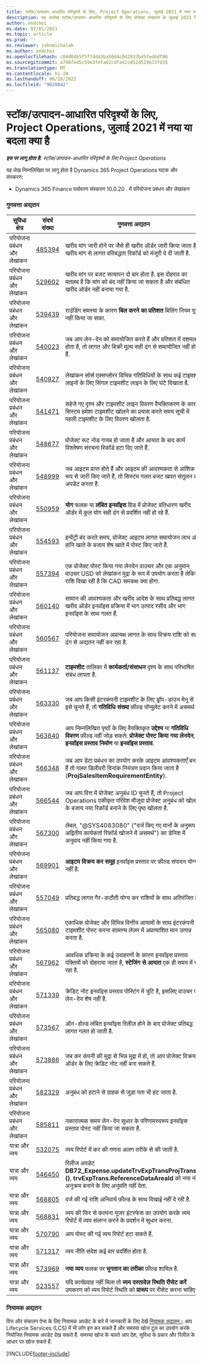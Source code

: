 ```yaml
---
title: स्टॉक/उत्पादन-आधारित परिदृश्यों के लिए, Project Operations, जुलाई 2021 में नया या बदला क्या है
description: यह आलेख स्टॉक/उत्पादन-आधारित परिदृश्यों के लिए प्रोजेक्ट संचालन के जुलाई 2021 रिलीज़ में उपलब्ध गुणवत्ता अद्यतनों के बारे में जानकारी प्रदान करता है।
author: andchoi
ms.date: 07/01/2021
ms.topic: article
ms.prod: ''
ms.reviewer: johnmichalak
ms.author: andchoi
ms.openlocfilehash: c04d0465f5f7dd43ba50d4c0d2937b45fed6df86
ms.sourcegitcommit: a798fed5c59e3fefa62cdfa42c852d529b33fd35
ms.translationtype: MT
ms.contentlocale: hi-IN
ms.lasthandoff: 06/18/2022
ms.locfileid: "9028842"
---
```

# <a name="whats-new-or-changed-in-project-operations-july-2021-for-stockedproduction-based-scenarios"></a>स्टॉक/उत्पादन-आधारित परिदृश्यों के लिए, Project Operations, जुलाई 2021 में नया या बदला क्या है

_**इस पर लागू होता है:** स्टॉक/उत्पादन-आधारित परिदृश्यों के लिए Project Operations_

यह लेख निम्नलिखित पर लागू होता है Dynamics 365 Project Operations घटक और संस्करण:

- Dynamics 365 Finance पर्यावरण संस्करण 10.0.20 . में परियोजना प्रबंधन और लेखांकन
 
### <a name="quality-updates"></a>गुणवत्ता अद्यतन
                                                                                                                                                                                  
| सुविधा क्षेत्र                      | संदर्भ संख्या| गुणवत्ता अद्यतन                                                                                                                                                                          |
|-----------------------------------|--------|---------------------------------------------------------------------------------------------------------------------------------------------------------------------------------|
| परियोजना प्रबंधन और लेखांकन | [485394](https://fix.lcs.dynamics.com/Issue/Details/?bugId=485394) | खरीद मांग जारी होने पर जैसे ही खरीद ऑर्डर जारी किया जाता है, खरीद मांग से लागत प्रतिबद्धता रिकॉर्ड को मंजूरी दे दी जाती है.                                                                           |
| परियोजना प्रबंधन और लेखांकन | [529602](https://fix.lcs.dynamics.com/Issue/Details/?bugId=529602) | खरीद मांग पर बजट सत्यापन दो बार होता है. इस दोहराव का मतलब है कि मांग को बंद नहीं किया जा सकता है और संबंधित खरीद ऑर्डर नहीं बनाया गया है.                                                                                                                        |
| परियोजना प्रबंधन और लेखांकन | [539439](https://fix.lcs.dynamics.com/Issue/Details/?bugId=539439) | राउंडिंग समस्या के कारण **बिल करने का प्रतिशत** बिलिंग नियम पूरा नहीं किया जा सका.                                                                              |
| परियोजना प्रबंधन और लेखांकन | [540023](https://fix.lcs.dynamics.com/Issue/Details/?bugId=540023) | जब आप लेन-देन को समायोजित करते हैं और प्रतिशत में दशमलव होता है, तो लागत और बिक्री मूल्य सही ढंग से समायोजित नहीं होते हैं.                                      |
| परियोजना प्रबंधन और लेखांकन | [540927](https://fix.lcs.dynamics.com/Issue/Details/?bugId=540927) | लेखांकन सोर्स एक्सप्लोरर विभिन्न गतिविधियों के साथ कई टाइमशीट लाइनों के लिए सिंगल टाइमशीट लाइन के लिए घंटे दिखाता है.                                      |
| परियोजना प्रबंधन और लेखांकन | [541471](https://fix.lcs.dynamics.com/Issue/Details/?bugId=541471) | सहेजे गए दृश्य और टाइमशीट लाइन विवरण वैयक्तिकरण के कारण सिस्टम हमेशा टाइमशीट खोलने का प्रयास करते समय सूची में पहली टाइमशीट के लिए विवरण खोलता है.  |
| परियोजना प्रबंधन और लेखांकन | [548677](https://fix.lcs.dynamics.com/Issue/Details/?bugId=548677) | प्रोजेक्ट रूट नोड गायब हो जाता है और आयात के बाद कार्य विश्लेषण संरचना रिकॉर्ड हटा दिए जाते हैं.                                                                                             |
| परियोजना प्रबंधन और लेखांकन | [548999](https://fix.lcs.dynamics.com/Issue/Details/?bugId=548999) | जब आइटम प्राप्त होते हैं और आइटम की आवश्यकता से आंशिक रूप से जारी किए जाते हैं, तो सिस्टम गलत बजट खपत संतुलन को अपडेट करता है. |
| परियोजना प्रबंधन और लेखांकन | [550959](https://fix.lcs.dynamics.com/Issue/Details/?bugId=550959) | **योग** फलक या **लंबित इनवॉइस** ग्रिड में प्रोजेक्ट प्रतिधारण खरीद ऑर्डर में कुल योग सही ढंग से प्रदर्शित नहीं हो रहे हैं.                                                                  |
| परियोजना प्रबंधन और लेखांकन | [554593](https://fix.lcs.dynamics.com/Issue/Details/?bugId=554593) | इन्वेंट्री बंद करते समय, प्रोजेक्ट आइटम लागत समायोजन लाभ और हानि खाते के बजाय शेष खाते में पोस्ट किए जाते हैं.                                                            |
| परियोजना प्रबंधन और लेखांकन | [557394](https://fix.lcs.dynamics.com/Issue/Details/?bugId=557394) | एक प्रोजेक्ट पोस्ट किया गया लेनदेन वाउचर और एक अनुमान वाउचर USD को लेखांकन मुद्रा के रूप में उपयोग करता है लेकिन राशि दिखा रही है कि CAD समकक्ष क्या होगा.              |
| परियोजना प्रबंधन और लेखांकन | [560140](https://fix.lcs.dynamics.com/Issue/Details/?bugId=560140) | सामान की आवश्यकता और खरीद आदेश के साथ प्रतिबद्ध लागत खरीद ऑर्डर इनवॉइस प्रक्रिया में भाग उत्पाद रसीद और भाग इनवॉइस के साथ गलत हैं.       |
| परियोजना प्रबंधन और लेखांकन | [560567](https://fix.lcs.dynamics.com/Issue/Details/?bugId=560567) | परियोजना समायोजन अप्रत्यक्ष लागत के साथ विक्रय राशि को सही ढंग से अद्यतन नहीं कर रहा है.                                                                                    |
| परियोजना प्रबंधन और लेखांकन | [561137](https://fix.lcs.dynamics.com/Issue/Details/?bugId=561137) | **टाइमशीट** तालिका में **कार्यकर्ता/संसाधन** दृश्य के साथ परिभाषित संबंध लापता है.                                                                                   |
| परियोजना प्रबंधन और लेखांकन | [563330](https://fix.lcs.dynamics.com/Issue/Details/?bugId=563330) | जब आप किसी इंटरकंपनी टाइमशीट के लिए ड्रॉप-डाउन मेनू से इसे चुनते हैं, तो **गतिविधि संख्या** फ़ील्ड पॉप्युलेट करने में असमर्थ है.                                                                 |
| परियोजना प्रबंधन और लेखांकन | [563840](https://fix.lcs.dynamics.com/Issue/Details/?bugId=563840) | आप निम्नलिखित पृष्ठों के लिए वैयक्तिकृत **उद्देश्य** या **गतिविधि विवरण** फ़ील्ड नहीं जोड़ सकते: **प्रोजेक्ट पोस्ट किया गया लेनदेन**, **इनवॉइस प्रस्ताव निर्माण** या **इनवॉइस प्रस्ताव**.  |
| परियोजना प्रबंधन और लेखांकन | [566348](https://fix.lcs.dynamics.com/Issue/Details/?bugId=566348) | जब आप डेटा प्रबंधन का उपयोग करके आइटम आवश्यकताएँ बनाते हैं तो गलत डिलीवरी दिनांक नियंत्रण प्रदान किया जाता है (**ProjSalesItemRequirementEntity**).                                              |
| परियोजना प्रबंधन और लेखांकन | [566544](https://fix.lcs.dynamics.com/Issue/Details/?bugId=566544) | जब आप वित्त में प्रोजेक्ट अनुबंध ID चुनते हैं, तो Project Operations एकीकृत परिवेश मौजूदा प्रोजेक्ट अनुबंध को खोलने के बजाय नया रिकॉर्ड बनाने के लिए पृष्ठ खोलता है.                                                                                                                 |
| परियोजना प्रबंधन और लेखांकन | [567300](https://fix.lcs.dynamics.com/Issue/Details/?bugId=567300) |  लेबल, "@SYS4083080" ("दर्ज किए गए मानों के अनुरूप अद्वितीय कार्यकर्ता रिकॉर्ड खोजने में असमर्थ") का डेनिश में अनुवाद नहीं किया गया है.                                |
| परियोजना प्रबंधन और लेखांकन | [569901](https://fix.lcs.dynamics.com/Issue/Details/?bugId=569901) | **आइटम विक्रय कर समूह** इनवॉइस प्रस्ताव पर फ़ील्ड संपादन योग्य नहीं है.                                                                               |
| परियोजना प्रबंधन और लेखांकन | [557049](https://fix.lcs.dynamics.com/Issue/Details/?bugId=557049) | प्रतिबद्ध लागत गैर-कटौती योग्य कर राशियों के साथ अतिरंजित है.                                                                                                    |
| परियोजना प्रबंधन और लेखांकन | [565080](https://fix.lcs.dynamics.com/Issue/Details/?bugId=565080) | एकाधिक प्रोजेक्ट और विभिन्न वित्तीय आयामों के साथ इंटरकंपनी टाइमशीट पोस्ट करना सामान्य लेज़र में अप्रत्याशित मान उत्पन्न करता है.                             |
| परियोजना प्रबंधन और लेखांकन | [567962](https://fix.lcs.dynamics.com/Issue/Details/?bugId=567962) | आवधिक प्रक्रिया के कई उदाहरणों के कारण इनवॉइस प्रस्ताव पंक्तियों को दोहराया जाता है, **स्टेजिंग से आयात** एक ही समय में चल रहा है.                                      |
| परियोजना प्रबंधन और लेखांकन | [571339](https://fix.lcs.dynamics.com/Issue/Details/?bugId=571339) | क्रेडिट नोट इनवॉइस प्रस्ताव पोस्टिंग में त्रुटि है, इसलिए वाउचर पर लेन-देन शेष नहीं है.    |
| परियोजना प्रबंधन और लेखांकन | [573567](https://fix.lcs.dynamics.com/Issue/Details/?bugId=573567) | ऑन-होल्ड लंबित इनवॉइस रिलीज़ होने के बाद प्रोजेक्ट प्रतिबद्ध लागत गलत हो जाती है.                                                                             |
| परियोजना प्रबंधन और लेखांकन | [573886](https://fix.lcs.dynamics.com/Issue/Details/?bugId=573886) | जब कर कंपनी की मुद्रा से भिन्न मुद्रा में हो, तो आप प्रोजेक्ट विक्रय ऑर्डर के लिए क्रेडिट नोट नहीं बना सकते हैं.                                      |
| परियोजना प्रबंधन और लेखांकन | [582329](https://fix.lcs.dynamics.com/Issue/Details/?bugId=582329) | अनुबंध को हटाने से ग्राहक से जुड़ा पता भी हट जाता है.                                                                                     |
| परियोजना प्रबंधन और लेखांकन | [585811](https://fix.lcs.dynamics.com/Issue/Details/?bugId=585811) | नकारात्मक समय लेन-देन सुधार के परिणामस्वरूप इनवॉइस प्रस्ताव पोस्ट नहीं किया जा सकता है.                                                                    |
| यात्रा और व्यय                  | [532075](https://fix.lcs.dynamics.com/Issue/Details/?bugId=532075) | व्यय रिपोर्ट में कर की गणना अलग तरीके से की जाती है.                                                                                                                  |
| यात्रा और व्यय                  | [546450](https://fix.lcs.dynamics.com/Issue/Details/?bugId=546450) | रिलीज अपडेट **DB72_Expense.updateTrvExpTransProjTransId ()**, **trvExpTrans.ReferenceDataAreaId** को नया नंबर अनुक्रम बनाने के लिए अनुमति नहीं देता.                    |
| यात्रा और व्यय                  | [568805](https://fix.lcs.dynamics.com/Issue/Details/?bugId=568805) | दर्ज की गई राशि अनिवार्य फ़ील्ड के साथ दिखाई नहीं दे रही है.                                                                                                             |
| यात्रा और व्यय                  | [568831](https://fix.lcs.dynamics.com/Issue/Details/?bugId=568831) | व्यय की फिर से कल्पना यूजर इंटरफेस का उपयोग करके व्यय रिपोर्ट में व्यय संलग्न करने के प्रदर्शन में सुधार करना.                                                            |
| यात्रा और व्यय                  | [570790](https://fix.lcs.dynamics.com/Issue/Details/?bugId=570790) | आप पोस्ट की गई व्यय रिपोर्ट हटा सकते हैं.                                                                                           |
| यात्रा और व्यय                  | [571317](https://fix.lcs.dynamics.com/Issue/Details/?bugId=571317) | व्यय नीति संदेश कई बार प्रदर्शित होता है.                                                                                                       |
| यात्रा और व्यय                  | [573969](https://fix.lcs.dynamics.com/Issue/Details/?bugId=573969) | **नया व्यय** फलक पर **भुगतान का तरीका** फ़ील्ड शामिल है.                                                                                                      |
| यात्रा और व्यय                  | [523557](https://fix.lcs.dynamics.com/Issue/Details/?bugId=523557) | यदि कार्यप्रवाह नहीं मिला तो **व्यय दस्तावेज़ स्थिति रीसेट करें** उपकरण को व्यय रिपोर्ट स्थिति को **प्रारूप** पर रीसेट करना चाहिए. 

### <a name="regulatory-updates"></a>नियामक अद्यतन
वित्त और संचालन ऐप्स के लिए नियामक अपडेट के बारे में जानकारी के लिए देखें [नियामक अद्यतन।](/dynamics365/finance/localizations/regulatory-updates) आप Lifecycle Services (LCS) में भी लॉग इन कर सकते हैं और समस्या खोज टूल का उपयोग करके नियोजित नियामक अपडेट देख सकते हैं. समस्या खोज के चलते आप देश, सुविधा के प्रकार और रिलीज़ के आधार पर खोज सकते हैं.


[!INCLUDE[footer-include](../../includes/footer-banner.md)]
